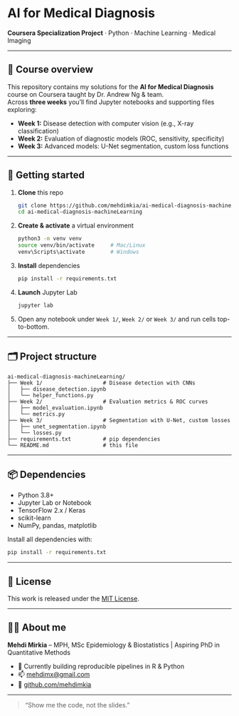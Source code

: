 # AI for Medical Diagnosis

**Coursera Specialization Project** · Python · Machine Learning · Medical Imaging

---

## 📖 Course overview

This repository contains my solutions for the **AI for Medical Diagnosis** course on Coursera taught by Dr. Andrew Ng & team.  
Across **three weeks** you’ll find Jupyter notebooks and supporting files exploring:

- **Week 1:** Disease detection with computer vision (e.g., X-ray classification)  
- **Week 2:** Evaluation of diagnostic models (ROC, sensitivity, specificity)  
- **Week 3:** Advanced models: U-Net segmentation, custom loss functions  

---

## 🚀 Getting started

1. **Clone** this repo  
   ```bash
   git clone https://github.com/mehdimkia/ai-medical-diagnosis-machineLearning.git
   cd ai-medical-diagnosis-machineLearning
   ```
2. **Create & activate** a virtual environment  
   ```bash
   python3 -m venv venv
   source venv/bin/activate     # Mac/Linux
   venv\Scripts\activate        # Windows
   ```
3. **Install** dependencies  
   ```bash
   pip install -r requirements.txt
   ```
4. **Launch** Jupyter Lab  
   ```bash
   jupyter lab
   ```
5. Open any notebook under `Week 1/`, `Week 2/` or `Week 3/` and run cells top-to-bottom.

---

## 🗂 Project structure

```text
ai-medical-diagnosis-machineLearning/
├── Week 1/                   # Disease detection with CNNs
│   ├── disease_detection.ipynb
│   └── helper_functions.py
├── Week 2/                   # Evaluation metrics & ROC curves
│   ├── model_evaluation.ipynb
│   └── metrics.py
├── Week 3/                   # Segmentation with U-Net, custom losses
│   ├── unet_segmentation.ipynb
│   └── losses.py
├── requirements.txt          # pip dependencies
└── README.md                 # this file
```

---

## 📦 Dependencies

- Python 3.8+  
- Jupyter Lab or Notebook  
- TensorFlow 2.x / Keras  
- scikit-learn  
- NumPy, pandas, matplotlib  

Install all dependencies with:

```bash
pip install -r requirements.txt
```

---

## 📝 License

This work is released under the [MIT License](LICENSE).

---

## 🙋‍♀️ About me

**Mehdi Mirkia** – MPH, MSc Epidemiology & Biostatistics | Aspiring PhD in Quantitative Methods  
- 🔭 Currently building reproducible pipelines in R & Python  
- 📫 mehdimx@gmail.com  
- 🔗 [github.com/mehdimkia](https://github.com/mehdimkia)

---

> “Show me the code, not the slides.”  
